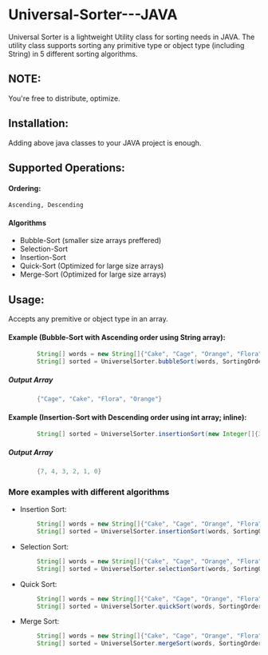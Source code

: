 # Universal-Sorter---JAVA
Universal Sorter is a lightweight Utility class for sorting needs in JAVA. The utility class supports sorting any primitive type or object type (including String) in 5 different sorting algorithms.


## NOTE:
You're free to distribute, optimize.

## Installation:
Adding above java classes to your JAVA project is enough.

## Supported Operations:
#### Ordering:
```
Ascending, Descending
```
#### Algorithms
* Bubble-Sort (smaller size arrays preffered)
* Selection-Sort
* Insertion-Sort
* Quick-Sort (Optimized for large size arrays)
* Merge-Sort (Optimized for large size arrays)

## Usage:
Accepts any premitive or object type in an array.

#### Example (Bubble-Sort with Ascending order using String array):
```java
        String[] words = new String[]{"Cake", "Cage", "Orange", "Flora"};
        String[] sorted = UniverselSorter.bubbleSort(words, SortingOrder.ASCENDING);
```
##### Output Array
```java
        {"Cage", "Cake", "Flora", "Orange"}
```

#### Example (Insertion-Sort with Descending order using int array; inline):
```java
        String[] sorted = UniverselSorter.insertionSort(new Integer[]{3, 7, 1, 2, 0, 4}, SortingOrder.DESCENDING);
```
##### Output Array
```java
        {7, 4, 3, 2, 1, 0}
```

### More examples with different algorithms

* Insertion Sort:
```java
        String[] words = new String[]{"Cake", "Cage", "Orange", "Flora"};
        String[] sorted = UniverselSorter.insertionSort(words, SortingOrder.ASCENDING);
```

* Selection Sort:
```java
        String[] words = new String[]{"Cake", "Cage", "Orange", "Flora"};
        String[] sorted = UniverselSorter.selectionSort(words, SortingOrder.ASCENDING);
```

* Quick Sort:
```java
        String[] words = new String[]{"Cake", "Cage", "Orange", "Flora"};
        String[] sorted = UniverselSorter.quickSort(words, SortingOrder.ASCENDING);
```

* Merge Sort:
```java
        String[] words = new String[]{"Cake", "Cage", "Orange", "Flora"};
        String[] sorted = UniverselSorter.mergeSort(words, SortingOrder.ASCENDING);
```
